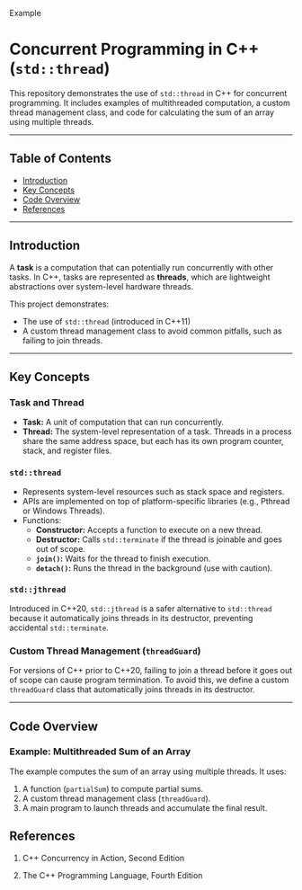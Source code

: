 Example

# Concurrent Programming in C++ (`std::thread`)

This repository demonstrates the use of `std::thread` in C++ for concurrent programming. It includes examples of multithreaded computation, a custom thread management class, and code for calculating the sum of an array using multiple threads.

---

## Table of Contents

- [Introduction](#introduction)
- [Key Concepts](#key-concepts)
- [Code Overview](#code-overview)
- [References](#references)

---

## Introduction

A **task** is a computation that can potentially run concurrently with other tasks. In C++, tasks are represented as **threads**, which are lightweight abstractions over system-level hardware threads.

This project demonstrates:
- The use of `std::thread` (introduced in C++11)
- A custom thread management class to avoid common pitfalls, such as failing to join threads.

---

## Key Concepts

### Task and Thread

- **Task:** A unit of computation that can run concurrently.
- **Thread:** The system-level representation of a task. Threads in a process share the same address space, but each has its own program counter, stack, and register files.

### `std::thread`

- Represents system-level resources such as stack space and registers.
- APIs are implemented on top of platform-specific libraries (e.g., Pthread or Windows Threads).
- Functions:
  - **Constructor:** Accepts a function to execute on a new thread.
  - **Destructor:** Calls `std::terminate` if the thread is joinable and goes out of scope.
  - **`join()`:** Waits for the thread to finish execution.
  - **`detach()`:** Runs the thread in the background (use with caution).

### `std::jthread`

Introduced in C++20, `std::jthread` is a safer alternative to `std::thread` because it automatically joins threads in its destructor, preventing accidental `std::terminate`.

### Custom Thread Management (`threadGuard`)

For versions of C++ prior to C++20, failing to join a thread before it goes out of scope can cause program termination. To avoid this, we define a custom `threadGuard` class that automatically joins threads in its destructor.

---

## Code Overview

### Example: Multithreaded Sum of an Array

The example computes the sum of an array using multiple threads. It uses:
1. A function (`partialSum`) to compute partial sums.
2. A custom thread management class (`threadGuard`).
3. A main program to launch threads and accumulate the final result.


## References

1. C++ Concurrency in Action, Second Edition

2. The C++ Programming Language, Fourth Edition